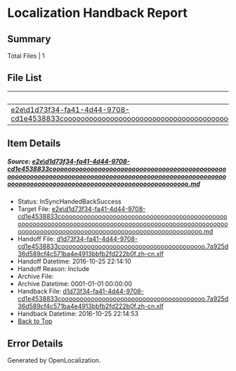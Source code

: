 # <a name='report-top'></a> Localization Handback Report

## Summary
 Total Files | 1

## File List
 Source File | Status | Details 
 ----------- | ------ | ------- 
 [e2e\d1d73f34-fa41-4d44-9708-cd1e4538833coooooooooooooooooooooooooooooooooooooooooooooooooooooooooooooooooooooooooooooooooooooooooooooooooooooooooooooooooooooooooooooooooooooooooooooooooooooooo.md](https://github.com/OpenLocalizationTestOrg/ol-test0/blob/27c5cdb37f6dfa00e5eb9ccca4e82cfce8a64ae7/e2e/d1d73f34-fa41-4d44-9708-cd1e4538833coooooooooooooooooooooooooooooooooooooooooooooooooooooooooooooooooooooooooooooooooooooooooooooooooooooooooooooooooooooooooooooooooooooooooooooooooooooooo.md) | InSyncHandedBackSuccess | [Details](#0d77a55992a9e3bd007ca69c5084fb81d3f4d3462)

## Item Details
##### <a name='0d77a55992a9e3bd007ca69c5084fb81d3f4d3462'></a> Source: [e2e\d1d73f34-fa41-4d44-9708-cd1e4538833coooooooooooooooooooooooooooooooooooooooooooooooooooooooooooooooooooooooooooooooooooooooooooooooooooooooooooooooooooooooooooooooooooooooooooooooooooooooo.md](https://github.com/OpenLocalizationTestOrg/ol-test0/blob/27c5cdb37f6dfa00e5eb9ccca4e82cfce8a64ae7/e2e/d1d73f34-fa41-4d44-9708-cd1e4538833coooooooooooooooooooooooooooooooooooooooooooooooooooooooooooooooooooooooooooooooooooooooooooooooooooooooooooooooooooooooooooooooooooooooooooooooooooooooo.md)
* Status: InSyncHandedBackSuccess
* Target File: [e2e\d1d73f34-fa41-4d44-9708-cd1e4538833coooooooooooooooooooooooooooooooooooooooooooooooooooooooooooooooooooooooooooooooooooooooooooooooooooooooooooooooooooooooooooooooooooooooooooooooooooooooo.md](https://github.com/OpenLocalizationTestOrg/ol-test0-zhcn/blob/373a2c796fa78957525ef43542333b3cce945b0e/e2e/d1d73f34-fa41-4d44-9708-cd1e4538833coooooooooooooooooooooooooooooooooooooooooooooooooooooooooooooooooooooooooooooooooooooooooooooooooooooooooooooooooooooooooooooooooooooooooooooooooooooooo.md)
* Handoff File: [d1d73f34-fa41-4d44-9708-cd1e4538833cooooooooooooooooooooooooooooooooooooooo.7a925d36d589cf4c571ba4e4913bbfb2fd222b0f.zh-cn.xlf](https://github.com/OpenLocalizationTestOrg/ol-test0-handoff/blob/394de154eb3a1752e051506c5943b48bdc14adeb/ol-handoff/OpenLocalizationTestOrg/ol-test0-zhcn/shujia/ht/d1d73f34-fa41-4d44-9708-cd1e4538833cooooooooooooooooooooooooooooooooooooooo.7a925d36d589cf4c571ba4e4913bbfb2fd222b0f.zh-cn.xlf)
* Handoff Datetime: 2016-10-25 22:14:10
* Handoff Reason: Include
* Archive File: 
* Archive Datetime: 0001-01-01 00:00:00
* Handback File: [d1d73f34-fa41-4d44-9708-cd1e4538833cooooooooooooooooooooooooooooooooooooooo.7a925d36d589cf4c571ba4e4913bbfb2fd222b0f.zh-cn.xlf](https://github.com/OpenLocalizationTestOrg/ol-test0-handback/blob/9ee2a5f9c1f6be65058e98eb369cf0629535614d/ol-handback/OpenLocalizationTestOrg/ol-test0-zhcn/shujia/ht/d1d73f34-fa41-4d44-9708-cd1e4538833cooooooooooooooooooooooooooooooooooooooo.7a925d36d589cf4c571ba4e4913bbfb2fd222b0f.zh-cn.xlf)
* Handback Datetime: 2016-10-25 22:14:53
* [Back to Top](#report-top)


## Error Details

Generated by OpenLocalization.
